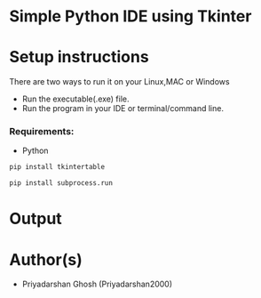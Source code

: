 # Simple Python IDE using Tkinter



# Setup instructions
There are two ways to run it on your Linux,MAC or Windows

- Run the executable(.exe) file.
- Run the program in your IDE or terminal/command line.

### Requirements:
- Python

```bash
pip install tkintertable
```
```bash
pip install subprocess.run
```
# Output

# Author(s)

- Priyadarshan Ghosh (Priyadarshan2000)
